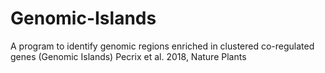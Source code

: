# Genomic-Islands
A program to identify genomic regions enriched in clustered co-regulated genes (Genomic Islands)
Pecrix et al. 2018, Nature Plants

